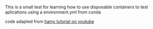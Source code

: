 This is a small test for learning how to use disposable containers to test aplications using a environment.yml from conda

code adapted from [hamy tutorial on youtube](https://www.youtube.com/watch?v=pDnjLqExT4s)
